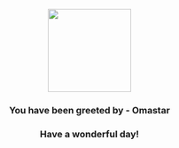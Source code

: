 <p align="center">
    <img src="https://raw.githubusercontent.com/PokeAPI/sprites/master/sprites/pokemon/139.png" width="150" height="150">
</p>
<h3 align="center">You have been greeted by - <b>Omastar</b></h3>
<h3 align="center">Have a wonderful day!</h3>
